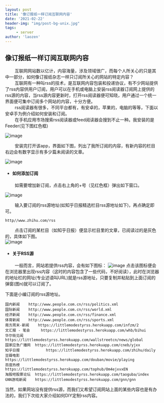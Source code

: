 ```yaml
---
layout: post
title: '像订报纸一样订阅互联网内容'
date: '2021-02-22'
header-img: "img/post-bg-unix.jpg"
tags:
     - server
author: 'laozen'
---
```


##   像订报纸一样订阅互联网内容
  
&nbsp;&nbsp;&nbsp;&nbsp;&nbsp;&nbsp;&nbsp;&nbsp;互联网网站数以亿计，内容海量，涉及领域很广，而每个人所关心的只是其中一部分，如何像订报纸杂志一样只订阅所关心的网站的特定内容？  
&nbsp;&nbsp;&nbsp;&nbsp;&nbsp;&nbsp;&nbsp;&nbsp;互联网有一种叫rss的技术，是互联网内容包装和投递协议，有不少网站提供了rss内容供用户订阅，用户可以在手机或电脑上安装rss阅读器订阅网上提供的rss源的内容，当rss源内容更新时，打开rss阅读器便可知晓，用户通过一个统一界面便可集中订阅多个网站的内容，十分方便。  
&nbsp;&nbsp;&nbsp;&nbsp;&nbsp;&nbsp;&nbsp;&nbsp;rss阅读器有很多，不同平台都有，有安卓的，苹果的，电脑的等等，下面以安卓手为例介绍如何安装和订阅。  
&nbsp;&nbsp;&nbsp;&nbsp;&nbsp;&nbsp;&nbsp;&nbsp;在手机应用市场搜索rss阅读器或feed阅读器会搜到不止一种。我安装的是Feeder(见下图红色框)  

![image](/scratch3/img/IMG_20210219_151305.jpg)

&nbsp;&nbsp;&nbsp;&nbsp;&nbsp;&nbsp;&nbsp;&nbsp;安装完打开该app，界面如下图，列出了我所订阅的内容，有新内容的栏目右边会有数字显示有多少篇未阅读的文章。

![image](/scratch3/img/IMG_20210219_152519.jpg)
      
- #### 如何添加订阅

&nbsp;&nbsp;&nbsp;&nbsp;&nbsp;&nbsp;&nbsp;&nbsp;如需要增加新订阅，点击右上角的+号（见红色框）弹出如下窗口。

![image](/scratch3/img/IMG_20210219_153436.jpg)

&nbsp;&nbsp;&nbsp;&nbsp;&nbsp;&nbsp;&nbsp;&nbsp;输入要订阅的rss源地址(如知乎日报精选栏目rss源地址如下)，再点确定即可。

```
http//www.zhihu.com/rss
```

&nbsp;&nbsp;&nbsp;&nbsp;&nbsp;&nbsp;&nbsp;&nbsp;点击订阅的某栏目（如知乎日报）便显示栏目里的文章，已阅读过的是灰色的，具体如下图。  
![image](/scratch3/img/Screenshot_2021-02-19-15-14-16-018_me.zsr.feeder.jpg)  

- #### 关于RSS源
&nbsp;&nbsp;&nbsp;&nbsp;&nbsp;&nbsp;&nbsp;&nbsp;一般而言，网站若提供rss内容，会有如下图标：
![image](/scratch3/img/15-32-17-017.jpg)
点击该图标便会在浏览器里出现rss内容（这时的内容包含了一些代码，不好阅读），此时在浏览器的地址栏的网址(专业述语叫URL)就是rss源地址，只要复制并粘贴到上面订阅的弹窗(图n)就可以订阅了。  

下面是小编订阅的rss源地址。

```
国内新闻	http://www.people.com.cn/rss/politics.xml		
国际新闻	http://www.people.com.cn/rss/world.xml		
经济新闻	http://www.people.com.cn/rss/finance.xml		
体育新闻	http://www.people.com.cn/rss/sports.xml
南方周末-新闻    https://littlemodestyrss.herokuapp.com/infzm/2
文汇报 - 笔会     https://littlemodestyrss.herokuapp.com/whb/bihui
华尔街见闻        https://littlemodestyrss.herokuapp.com/wallstreetcn/news/global
国家应急广播网  https://littlemodestyrss.herokuapp.com/cneb/yjxx
知乎日报            https://littlemodestyrss.herokuapp.com/zhihu/daily
豆瓣电影            https://littlemodestyrss.herokuapp.com/douban/movie/playing
百度热榜            https://littlemodestyrss.herokuapp.com/tophub/Om4ejxvxEN
淘股吧股票论坛  https://littlemodestyrss.herokuapp.com/taoguba/index
GNN游戏新闻    https://littlemodestyrss.herokuapp.com/gnn/gnn
```

当然，如果网站没有提供rss源，而我们又希望订阅网站上面的某些内容也是有办法的，我们下次给大家介绍如何DIY定制rss内容。


